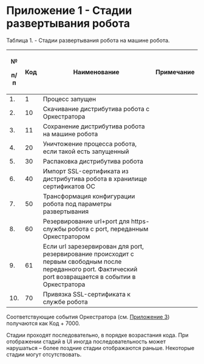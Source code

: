 # Приложение 1 - Стадии развертывания робота

Таблица 1. - Стадии развертывания робота на машине робота.

| <p>№</p><p>п/п</p>    | Код | Наименование                                                                                                                                                  | Примечание |
| --------------------- | --- | ------------------------------------------------------------------------------------------------------------------------------------------------------------- | ---------- |
| 1.                    | 1   | Процесс запущен                                                                                                                                               |            |
| 2.                    | 10  | Скачивание дистрибутива робота с Оркестратора                                                                                                                 |            |
| 3.                    | 11  | Сохранение дистрибутива робота на машине робота                                                                                                               |            |
| 4.                    | 20  | Уничтожение процесса робота, если такой есть запущенный                                                                                                       |            |
| 5.                    | 30  | Распаковка дистрибутива робота                                                                                                                                |            |
| 6.                    | 40  | Импорт SSL-сертификата из дистрибутива робота в хранилище сертификатов ОС                                                                                     |            |
| 7.                    | 50  | Трансформация конфигурации робота под параметры развертывания                                                                                                      |            |
| 8.                    | 60  | Резервирование url+port для https-службы робота с port, переданным Оркестратором                                                                              |            |
| 9.                    | 61  | Если url зарезервирован для port, резервирование происходит с первым свободным после переданного port. Фактический port возвращается в событии в Оркестратора |            |
| 10.                   | 70  | Привязка SSL-сертификата к службе робота                                                                                                                      |            |

&#x20;

Соответствующие события Оркестратора (см. [Приложение 3](https://docs.primo-rpa.ru/primo-rpa/orchestrator-new/appendix/appendix3)) получаются как Код + 7000.

Стадии проходят последовательно, в порядке возрастания кода. При отображении стадий в UI иногда последовательность может нарушаться – более поздние стадии отображаются раньше. Некоторые стадии могут отсутствовать.
